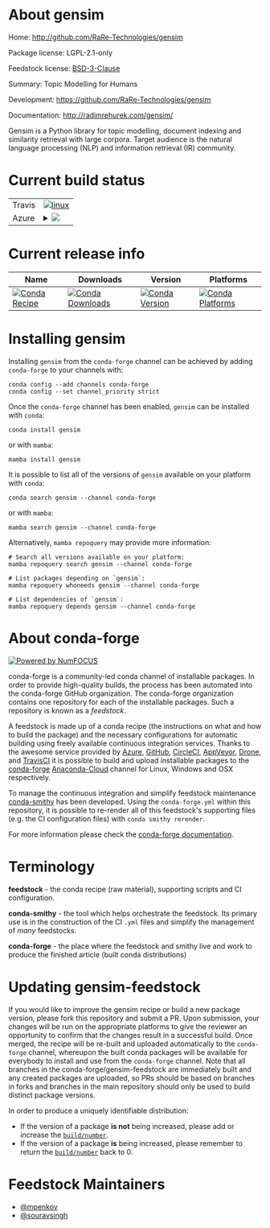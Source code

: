 About gensim
============

Home: http://github.com/RaRe-Technologies/gensim

Package license: LGPL-2.1-only

Feedstock license: [BSD-3-Clause](https://github.com/conda-forge/gensim-feedstock/blob/main/LICENSE.txt)

Summary: Topic Modelling for Humans

Development: https://github.com/RaRe-Technologies/gensim

Documentation: http://radimrehurek.com/gensim/

Gensim is a Python library for topic modelling, document indexing
and similarity retrieval with large corpora.
Target audience is the natural language processing (NLP)
and information retrieval (IR) community.


Current build status
====================


<table><tr>
    <td>Travis</td>
    <td>
      <a href="https://app.travis-ci.com/conda-forge/gensim-feedstock">
        <img alt="linux" src="https://img.shields.io/travis/com/conda-forge/gensim-feedstock/main.svg?label=Linux">
      </a>
    </td>
  </tr>
    
  <tr>
    <td>Azure</td>
    <td>
      <details>
        <summary>
          <a href="https://dev.azure.com/conda-forge/feedstock-builds/_build/latest?definitionId=3915&branchName=main">
            <img src="https://dev.azure.com/conda-forge/feedstock-builds/_apis/build/status/gensim-feedstock?branchName=main">
          </a>
        </summary>
        <table>
          <thead><tr><th>Variant</th><th>Status</th></tr></thead>
          <tbody><tr>
              <td>linux_64_numpy1.19python3.7.____73_pypy</td>
              <td>
                <a href="https://dev.azure.com/conda-forge/feedstock-builds/_build/latest?definitionId=3915&branchName=main">
                  <img src="https://dev.azure.com/conda-forge/feedstock-builds/_apis/build/status/gensim-feedstock?branchName=main&jobName=linux&configuration=linux_64_numpy1.19python3.7.____73_pypy" alt="variant">
                </a>
              </td>
            </tr><tr>
              <td>linux_64_numpy1.19python3.7.____cpython</td>
              <td>
                <a href="https://dev.azure.com/conda-forge/feedstock-builds/_build/latest?definitionId=3915&branchName=main">
                  <img src="https://dev.azure.com/conda-forge/feedstock-builds/_apis/build/status/gensim-feedstock?branchName=main&jobName=linux&configuration=linux_64_numpy1.19python3.7.____cpython" alt="variant">
                </a>
              </td>
            </tr><tr>
              <td>linux_64_numpy1.19python3.8.____cpython</td>
              <td>
                <a href="https://dev.azure.com/conda-forge/feedstock-builds/_build/latest?definitionId=3915&branchName=main">
                  <img src="https://dev.azure.com/conda-forge/feedstock-builds/_apis/build/status/gensim-feedstock?branchName=main&jobName=linux&configuration=linux_64_numpy1.19python3.8.____cpython" alt="variant">
                </a>
              </td>
            </tr><tr>
              <td>linux_64_numpy1.19python3.9.____cpython</td>
              <td>
                <a href="https://dev.azure.com/conda-forge/feedstock-builds/_build/latest?definitionId=3915&branchName=main">
                  <img src="https://dev.azure.com/conda-forge/feedstock-builds/_apis/build/status/gensim-feedstock?branchName=main&jobName=linux&configuration=linux_64_numpy1.19python3.9.____cpython" alt="variant">
                </a>
              </td>
            </tr><tr>
              <td>linux_64_numpy1.21python3.10.____cpython</td>
              <td>
                <a href="https://dev.azure.com/conda-forge/feedstock-builds/_build/latest?definitionId=3915&branchName=main">
                  <img src="https://dev.azure.com/conda-forge/feedstock-builds/_apis/build/status/gensim-feedstock?branchName=main&jobName=linux&configuration=linux_64_numpy1.21python3.10.____cpython" alt="variant">
                </a>
              </td>
            </tr><tr>
              <td>linux_ppc64le_numpy1.19python3.7.____73_pypy</td>
              <td>
                <a href="https://dev.azure.com/conda-forge/feedstock-builds/_build/latest?definitionId=3915&branchName=main">
                  <img src="https://dev.azure.com/conda-forge/feedstock-builds/_apis/build/status/gensim-feedstock?branchName=main&jobName=linux&configuration=linux_ppc64le_numpy1.19python3.7.____73_pypy" alt="variant">
                </a>
              </td>
            </tr><tr>
              <td>linux_ppc64le_numpy1.19python3.7.____cpython</td>
              <td>
                <a href="https://dev.azure.com/conda-forge/feedstock-builds/_build/latest?definitionId=3915&branchName=main">
                  <img src="https://dev.azure.com/conda-forge/feedstock-builds/_apis/build/status/gensim-feedstock?branchName=main&jobName=linux&configuration=linux_ppc64le_numpy1.19python3.7.____cpython" alt="variant">
                </a>
              </td>
            </tr><tr>
              <td>linux_ppc64le_numpy1.19python3.8.____cpython</td>
              <td>
                <a href="https://dev.azure.com/conda-forge/feedstock-builds/_build/latest?definitionId=3915&branchName=main">
                  <img src="https://dev.azure.com/conda-forge/feedstock-builds/_apis/build/status/gensim-feedstock?branchName=main&jobName=linux&configuration=linux_ppc64le_numpy1.19python3.8.____cpython" alt="variant">
                </a>
              </td>
            </tr><tr>
              <td>linux_ppc64le_numpy1.19python3.9.____cpython</td>
              <td>
                <a href="https://dev.azure.com/conda-forge/feedstock-builds/_build/latest?definitionId=3915&branchName=main">
                  <img src="https://dev.azure.com/conda-forge/feedstock-builds/_apis/build/status/gensim-feedstock?branchName=main&jobName=linux&configuration=linux_ppc64le_numpy1.19python3.9.____cpython" alt="variant">
                </a>
              </td>
            </tr><tr>
              <td>linux_ppc64le_numpy1.21python3.10.____cpython</td>
              <td>
                <a href="https://dev.azure.com/conda-forge/feedstock-builds/_build/latest?definitionId=3915&branchName=main">
                  <img src="https://dev.azure.com/conda-forge/feedstock-builds/_apis/build/status/gensim-feedstock?branchName=main&jobName=linux&configuration=linux_ppc64le_numpy1.21python3.10.____cpython" alt="variant">
                </a>
              </td>
            </tr><tr>
              <td>osx_64_numpy1.19python3.7.____73_pypy</td>
              <td>
                <a href="https://dev.azure.com/conda-forge/feedstock-builds/_build/latest?definitionId=3915&branchName=main">
                  <img src="https://dev.azure.com/conda-forge/feedstock-builds/_apis/build/status/gensim-feedstock?branchName=main&jobName=osx&configuration=osx_64_numpy1.19python3.7.____73_pypy" alt="variant">
                </a>
              </td>
            </tr><tr>
              <td>osx_64_numpy1.19python3.7.____cpython</td>
              <td>
                <a href="https://dev.azure.com/conda-forge/feedstock-builds/_build/latest?definitionId=3915&branchName=main">
                  <img src="https://dev.azure.com/conda-forge/feedstock-builds/_apis/build/status/gensim-feedstock?branchName=main&jobName=osx&configuration=osx_64_numpy1.19python3.7.____cpython" alt="variant">
                </a>
              </td>
            </tr><tr>
              <td>osx_64_numpy1.19python3.8.____cpython</td>
              <td>
                <a href="https://dev.azure.com/conda-forge/feedstock-builds/_build/latest?definitionId=3915&branchName=main">
                  <img src="https://dev.azure.com/conda-forge/feedstock-builds/_apis/build/status/gensim-feedstock?branchName=main&jobName=osx&configuration=osx_64_numpy1.19python3.8.____cpython" alt="variant">
                </a>
              </td>
            </tr><tr>
              <td>osx_64_numpy1.19python3.9.____cpython</td>
              <td>
                <a href="https://dev.azure.com/conda-forge/feedstock-builds/_build/latest?definitionId=3915&branchName=main">
                  <img src="https://dev.azure.com/conda-forge/feedstock-builds/_apis/build/status/gensim-feedstock?branchName=main&jobName=osx&configuration=osx_64_numpy1.19python3.9.____cpython" alt="variant">
                </a>
              </td>
            </tr><tr>
              <td>osx_64_numpy1.21python3.10.____cpython</td>
              <td>
                <a href="https://dev.azure.com/conda-forge/feedstock-builds/_build/latest?definitionId=3915&branchName=main">
                  <img src="https://dev.azure.com/conda-forge/feedstock-builds/_apis/build/status/gensim-feedstock?branchName=main&jobName=osx&configuration=osx_64_numpy1.21python3.10.____cpython" alt="variant">
                </a>
              </td>
            </tr><tr>
              <td>osx_arm64_numpy1.19python3.8.____cpython</td>
              <td>
                <a href="https://dev.azure.com/conda-forge/feedstock-builds/_build/latest?definitionId=3915&branchName=main">
                  <img src="https://dev.azure.com/conda-forge/feedstock-builds/_apis/build/status/gensim-feedstock?branchName=main&jobName=osx&configuration=osx_arm64_numpy1.19python3.8.____cpython" alt="variant">
                </a>
              </td>
            </tr><tr>
              <td>osx_arm64_numpy1.19python3.9.____cpython</td>
              <td>
                <a href="https://dev.azure.com/conda-forge/feedstock-builds/_build/latest?definitionId=3915&branchName=main">
                  <img src="https://dev.azure.com/conda-forge/feedstock-builds/_apis/build/status/gensim-feedstock?branchName=main&jobName=osx&configuration=osx_arm64_numpy1.19python3.9.____cpython" alt="variant">
                </a>
              </td>
            </tr><tr>
              <td>osx_arm64_numpy1.21python3.10.____cpython</td>
              <td>
                <a href="https://dev.azure.com/conda-forge/feedstock-builds/_build/latest?definitionId=3915&branchName=main">
                  <img src="https://dev.azure.com/conda-forge/feedstock-builds/_apis/build/status/gensim-feedstock?branchName=main&jobName=osx&configuration=osx_arm64_numpy1.21python3.10.____cpython" alt="variant">
                </a>
              </td>
            </tr><tr>
              <td>win_64_numpy1.19python3.7.____cpython</td>
              <td>
                <a href="https://dev.azure.com/conda-forge/feedstock-builds/_build/latest?definitionId=3915&branchName=main">
                  <img src="https://dev.azure.com/conda-forge/feedstock-builds/_apis/build/status/gensim-feedstock?branchName=main&jobName=win&configuration=win_64_numpy1.19python3.7.____cpython" alt="variant">
                </a>
              </td>
            </tr><tr>
              <td>win_64_numpy1.19python3.8.____cpython</td>
              <td>
                <a href="https://dev.azure.com/conda-forge/feedstock-builds/_build/latest?definitionId=3915&branchName=main">
                  <img src="https://dev.azure.com/conda-forge/feedstock-builds/_apis/build/status/gensim-feedstock?branchName=main&jobName=win&configuration=win_64_numpy1.19python3.8.____cpython" alt="variant">
                </a>
              </td>
            </tr><tr>
              <td>win_64_numpy1.19python3.9.____cpython</td>
              <td>
                <a href="https://dev.azure.com/conda-forge/feedstock-builds/_build/latest?definitionId=3915&branchName=main">
                  <img src="https://dev.azure.com/conda-forge/feedstock-builds/_apis/build/status/gensim-feedstock?branchName=main&jobName=win&configuration=win_64_numpy1.19python3.9.____cpython" alt="variant">
                </a>
              </td>
            </tr><tr>
              <td>win_64_numpy1.21python3.10.____cpython</td>
              <td>
                <a href="https://dev.azure.com/conda-forge/feedstock-builds/_build/latest?definitionId=3915&branchName=main">
                  <img src="https://dev.azure.com/conda-forge/feedstock-builds/_apis/build/status/gensim-feedstock?branchName=main&jobName=win&configuration=win_64_numpy1.21python3.10.____cpython" alt="variant">
                </a>
              </td>
            </tr>
          </tbody>
        </table>
      </details>
    </td>
  </tr>
</table>

Current release info
====================

| Name | Downloads | Version | Platforms |
| --- | --- | --- | --- |
| [![Conda Recipe](https://img.shields.io/badge/recipe-gensim-green.svg)](https://anaconda.org/conda-forge/gensim) | [![Conda Downloads](https://img.shields.io/conda/dn/conda-forge/gensim.svg)](https://anaconda.org/conda-forge/gensim) | [![Conda Version](https://img.shields.io/conda/vn/conda-forge/gensim.svg)](https://anaconda.org/conda-forge/gensim) | [![Conda Platforms](https://img.shields.io/conda/pn/conda-forge/gensim.svg)](https://anaconda.org/conda-forge/gensim) |

Installing gensim
=================

Installing `gensim` from the `conda-forge` channel can be achieved by adding `conda-forge` to your channels with:

```
conda config --add channels conda-forge
conda config --set channel_priority strict
```

Once the `conda-forge` channel has been enabled, `gensim` can be installed with `conda`:

```
conda install gensim
```

or with `mamba`:

```
mamba install gensim
```

It is possible to list all of the versions of `gensim` available on your platform with `conda`:

```
conda search gensim --channel conda-forge
```

or with `mamba`:

```
mamba search gensim --channel conda-forge
```

Alternatively, `mamba repoquery` may provide more information:

```
# Search all versions available on your platform:
mamba repoquery search gensim --channel conda-forge

# List packages depending on `gensim`:
mamba repoquery whoneeds gensim --channel conda-forge

# List dependencies of `gensim`:
mamba repoquery depends gensim --channel conda-forge
```


About conda-forge
=================

[![Powered by
NumFOCUS](https://img.shields.io/badge/powered%20by-NumFOCUS-orange.svg?style=flat&colorA=E1523D&colorB=007D8A)](https://numfocus.org)

conda-forge is a community-led conda channel of installable packages.
In order to provide high-quality builds, the process has been automated into the
conda-forge GitHub organization. The conda-forge organization contains one repository
for each of the installable packages. Such a repository is known as a *feedstock*.

A feedstock is made up of a conda recipe (the instructions on what and how to build
the package) and the necessary configurations for automatic building using freely
available continuous integration services. Thanks to the awesome service provided by
[Azure](https://azure.microsoft.com/en-us/services/devops/), [GitHub](https://github.com/),
[CircleCI](https://circleci.com/), [AppVeyor](https://www.appveyor.com/),
[Drone](https://cloud.drone.io/welcome), and [TravisCI](https://travis-ci.com/)
it is possible to build and upload installable packages to the
[conda-forge](https://anaconda.org/conda-forge) [Anaconda-Cloud](https://anaconda.org/)
channel for Linux, Windows and OSX respectively.

To manage the continuous integration and simplify feedstock maintenance
[conda-smithy](https://github.com/conda-forge/conda-smithy) has been developed.
Using the ``conda-forge.yml`` within this repository, it is possible to re-render all of
this feedstock's supporting files (e.g. the CI configuration files) with ``conda smithy rerender``.

For more information please check the [conda-forge documentation](https://conda-forge.org/docs/).

Terminology
===========

**feedstock** - the conda recipe (raw material), supporting scripts and CI configuration.

**conda-smithy** - the tool which helps orchestrate the feedstock.
                   Its primary use is in the construction of the CI ``.yml`` files
                   and simplify the management of *many* feedstocks.

**conda-forge** - the place where the feedstock and smithy live and work to
                  produce the finished article (built conda distributions)


Updating gensim-feedstock
=========================

If you would like to improve the gensim recipe or build a new
package version, please fork this repository and submit a PR. Upon submission,
your changes will be run on the appropriate platforms to give the reviewer an
opportunity to confirm that the changes result in a successful build. Once
merged, the recipe will be re-built and uploaded automatically to the
`conda-forge` channel, whereupon the built conda packages will be available for
everybody to install and use from the `conda-forge` channel.
Note that all branches in the conda-forge/gensim-feedstock are
immediately built and any created packages are uploaded, so PRs should be based
on branches in forks and branches in the main repository should only be used to
build distinct package versions.

In order to produce a uniquely identifiable distribution:
 * If the version of a package **is not** being increased, please add or increase
   the [``build/number``](https://docs.conda.io/projects/conda-build/en/latest/resources/define-metadata.html#build-number-and-string).
 * If the version of a package **is** being increased, please remember to return
   the [``build/number``](https://docs.conda.io/projects/conda-build/en/latest/resources/define-metadata.html#build-number-and-string)
   back to 0.

Feedstock Maintainers
=====================

* [@mpenkov](https://github.com/mpenkov/)
* [@souravsingh](https://github.com/souravsingh/)


